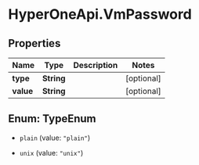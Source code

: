 # HyperOneApi.VmPassword

## Properties
Name | Type | Description | Notes
------------ | ------------- | ------------- | -------------
**type** | **String** |  | [optional] 
**value** | **String** |  | [optional] 


<a name="TypeEnum"></a>
## Enum: TypeEnum


* `plain` (value: `"plain"`)

* `unix` (value: `"unix"`)




